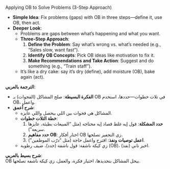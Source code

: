  Applying OB to Solve Problems (3-Step Approach)
- **Simple Idea**: Fix problems (gaps) with OB in three steps—define it, use OB, then act.
- **Deeper Look**: 
  - Problems are gaps between what’s happening and what you want.
  - **Three-Step Approach**:
    1. **Define the Problem**: Say what’s wrong vs. what’s needed (e.g., “Sales slow, want fast”).
    2. **Identify OB Concepts**: Pick OB ideas like motivation to fix it.
    3. **Make Recommendations and Take Action**: Suggest and do something (e.g., “Train staff”).
  - It’s like a dry cake: say it’s dry (define), add moisture (OB), bake again (act).

**الترجمة بالعربي**:  
- **الفكرة البسيطة**: صلح المشاكل (الفجوات) بـ OB في تلات خطوات—حددها، استخدم OB، واعمل.
- **شرح أعمق**: 
  - المشاكل هي فجوات بين اللي بيحصل واللي عايزه.
  - **خطة التلات خطوات**:
    1. **حدد المشكلة**: قول إيه غلط قصاد إيه محتاجه (مثل “المبيعات بطيئة، عايزها سريعة”).
    2. **حدد مفاهيم OB**: اختار أفكار OB زي التحفيز تصلحها.
    3. **اعمل توصيات ونفذ**: اقترح واعمل حاجة (مثل “درّب الموظفين”).
  - زي كيكة ناشفة: قول ناشفة (حدد)، ضيف رطوبة (OB)، اخبز تاني (نفذ).

**شرح بسيط بالعربي**:  
OB بيحل المشاكل بتحديدها، اختيار فكرة، والعمل، زي كيكة ناشفة تصلحها.
